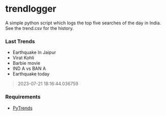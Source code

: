 # trendlogger
A simple python script which logs the top five searches of the day in India.<br>See the trend.csv for the history.<br>

<!-- Last Trends -->
### Last Trends
* Earthquake In Jaipur
* Virat Kohli
* Barbie movie
* IND A vs BAN A
* Earthquake today
> 2023-07-21 18:16:44.036759

<!-- Requirements -->
### Requirements
* [PyTrends](https://github.com/dreyco676/pytrends)
